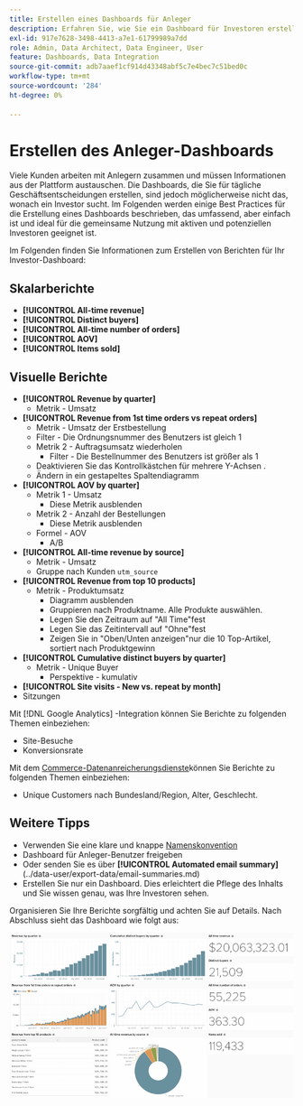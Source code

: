 ```yaml
---
title: Erstellen eines Dashboards für Anleger
description: Erfahren Sie, wie Sie ein Dashboard für Investoren erstellen.
exl-id: 917e7628-3498-4413-a7e1-61799989a7dd
role: Admin, Data Architect, Data Engineer, User
feature: Dashboards, Data Integration
source-git-commit: adb7aaef1cf914d43348abf5c7e4bec7c51bed0c
workflow-type: tm+mt
source-wordcount: '284'
ht-degree: 0%

---
```


# Erstellen des Anleger-Dashboards

Viele Kunden arbeiten mit Anlegern zusammen und müssen Informationen aus der Plattform austauschen. Die Dashboards, die Sie für tägliche Geschäftsentscheidungen erstellen, sind jedoch möglicherweise nicht das, wonach ein Investor sucht. Im Folgenden werden einige Best Practices für die Erstellung eines Dashboards beschrieben, das umfassend, aber einfach ist und ideal für die gemeinsame Nutzung mit aktiven und potenziellen Investoren geeignet ist.

Im Folgenden finden Sie Informationen zum Erstellen von Berichten für Ihr Investor-Dashboard:

## Skalarberichte

* **[!UICONTROL All-time revenue]**
* **[!UICONTROL Distinct buyers]**
* **[!UICONTROL All-time number of orders]**
* **[!UICONTROL AOV]**
* **[!UICONTROL Items sold]**

## Visuelle Berichte

* **[!UICONTROL Revenue by quarter]**
   * Metrik - Umsatz
* **[!UICONTROL Revenue from 1st time orders vs repeat orders]**
   * Metrik - Umsatz der Erstbestellung
   * Filter - Die Ordnungsnummer des Benutzers ist gleich 1
   * Metrik 2 - Auftragsumsatz wiederholen
      * Filter - Die Bestellnummer des Benutzers ist größer als 1
   * Deaktivieren Sie das Kontrollkästchen für mehrere Y-Achsen .
   * Ändern in ein gestapeltes Spaltendiagramm
* **[!UICONTROL AOV by quarter]**
   * Metrik 1 - Umsatz
      * Diese Metrik ausblenden
   * Metrik 2 - Anzahl der Bestellungen
      * Diese Metrik ausblenden
   * Formel - AOV
      * A/B
* **[!UICONTROL All-time revenue by source]**
   * Metrik - Umsatz
   * Gruppe nach Kunden `utm_source`
* **[!UICONTROL Revenue from top 10 products]**
   * Metrik - Produktumsatz
      * Diagramm ausblenden
      * Gruppieren nach Produktname. Alle Produkte auswählen.
      * Legen Sie den Zeitraum auf &quot;All Time&quot;fest
      * Legen Sie das Zeitintervall auf &quot;Ohne&quot;fest
      * Zeigen Sie in &quot;Oben/Unten anzeigen&quot;nur die 10 Top-Artikel, sortiert nach Produktgewinn
* **[!UICONTROL Cumulative distinct buyers by quarter]**
   * Metrik - Unique Buyer
      * Perspektive - kumulativ
* **[!UICONTROL Site visits - New vs. repeat by month]**
* Sitzungen

Mit [!DNL Google Analytics] -Integration können Sie Berichte zu folgenden Themen einbeziehen:

* Site-Besuche
* Konversionsrate

Mit dem [Commerce-Datenanreicherungsdienste](https://business.adobe.com/products/magento/magento-commerce.html)können Sie Berichte zu folgenden Themen einbeziehen:

* Unique Customers nach Bundesland/Region, Alter, Geschlecht.

## Weitere Tipps

* Verwenden Sie eine klare und knappe [Namenskonvention](../best-practices/naming-elements.md)
* Dashboard für Anleger-Benutzer freigeben
* Oder senden Sie es über **[!UICONTROL Automated email summary]**(../data-user/export-data/email-summaries.md)
* Erstellen Sie nur ein Dashboard. Dies erleichtert die Pflege des Inhalts und Sie wissen genau, was Ihre Investoren sehen.

Organisieren Sie Ihre Berichte sorgfältig und achten Sie auf Details. Nach Abschluss sieht das Dashboard wie folgt aus:

![](../../mbi/assets/investor-dboard-example.png)
